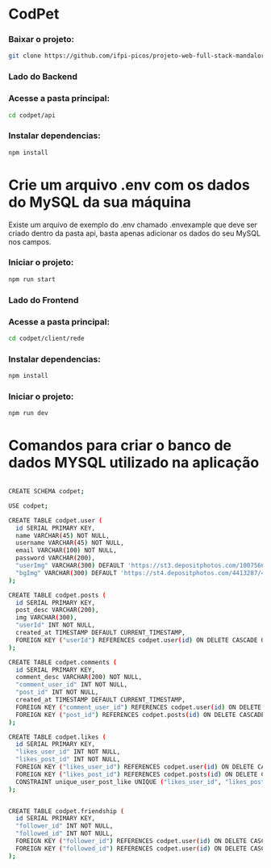 
# CodPet

### Baixar o projeto:
```bash
git clone https://github.com/ifpi-picos/projeto-web-full-stack-mandalori.git
```

### Lado do Backend

### Acesse a pasta principal:
```bash
cd codpet/api
```
### Instalar dependencias:
```bash
npm install 
```

# Crie um arquivo .env com os dados do MySQL da sua máquina
Existe um arquivo de exemplo do .env chamado .envexample que deve ser criado dentro da pasta api, basta apenas adicionar os dados do seu MySQL nos campos.

### Iniciar o projeto:
```bash
npm run start
```

### Lado do Frontend

### Acesse a pasta principal:
```bash
cd codpet/client/rede
```
### Instalar dependencias:
```bash
npm install 
```
### Iniciar o projeto:
```bash
npm run dev
```

# Comandos para criar o banco de dados MYSQL utilizado na aplicação

```bash

CREATE SCHEMA codpet;

USE codpet;

CREATE TABLE codpet.user (
  id SERIAL PRIMARY KEY,
  name VARCHAR(45) NOT NULL,
  username VARCHAR(45) NOT NULL,
  email VARCHAR(100) NOT NULL,
  password VARCHAR(200),
  "userImg" VARCHAR(300) DEFAULT 'https://st3.depositphotos.com/1007566/32958/v/450/depositphotos_329584890-stock-illustration-young-man-avatar-character-icon.jpg',
  "bgImg" VARCHAR(300) DEFAULT 'https://st4.depositphotos.com/4413287/40922/i/450/depositphotos_409223806-stock-photo-natural-linen-material-textile-canvas.jpg'
);

CREATE TABLE codpet.posts (
  id SERIAL PRIMARY KEY,
  post_desc VARCHAR(200),
  img VARCHAR(300),
  "userId" INT NOT NULL,
  created_at TIMESTAMP DEFAULT CURRENT_TIMESTAMP,
  FOREIGN KEY ("userId") REFERENCES codpet.user(id) ON DELETE CASCADE ON UPDATE CASCADE
);

CREATE TABLE codpet.comments (
  id SERIAL PRIMARY KEY,
  comment_desc VARCHAR(200) NOT NULL,
  "comment_user_id" INT NOT NULL,
  "post_id" INT NOT NULL,
  created_at TIMESTAMP DEFAULT CURRENT_TIMESTAMP,
  FOREIGN KEY ("comment_user_id") REFERENCES codpet.user(id) ON DELETE CASCADE ON UPDATE CASCADE,
  FOREIGN KEY ("post_id") REFERENCES codpet.posts(id) ON DELETE CASCADE ON UPDATE CASCADE
);

CREATE TABLE codpet.likes (
  id SERIAL PRIMARY KEY,
  "likes_user_id" INT NOT NULL,
  "likes_post_id" INT NOT NULL,
  FOREIGN KEY ("likes_user_id") REFERENCES codpet.user(id) ON DELETE CASCADE ON UPDATE CASCADE,
  FOREIGN KEY ("likes_post_id") REFERENCES codpet.posts(id) ON DELETE CASCADE ON UPDATE CASCADE,
  CONSTRAINT unique_user_post_like UNIQUE ("likes_user_id", "likes_post_id")
);


CREATE TABLE codpet.friendship (
  id SERIAL PRIMARY KEY,
  "follower_id" INT NOT NULL,
  "followed_id" INT NOT NULL,
  FOREIGN KEY ("follower_id") REFERENCES codpet.user(id) ON DELETE CASCADE ON UPDATE CASCADE,
  FOREIGN KEY ("followed_id") REFERENCES codpet.user(id) ON DELETE CASCADE ON UPDATE CASCADE
);

```

